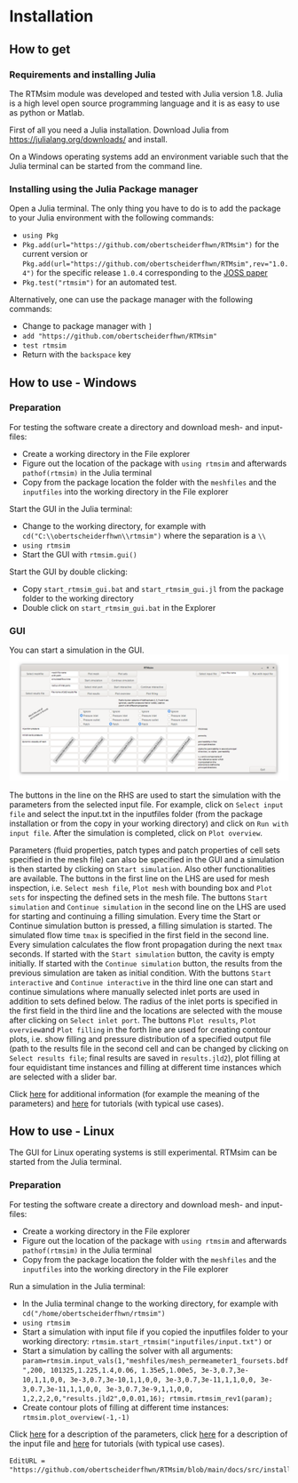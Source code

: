 # Installation

## How to get

### Requirements and installing Julia
The RTMsim module was developed and tested with Julia version 1.8. Julia is a high level open source programming language and it is as easy to use as python or Matlab. 

First of all you need a Julia installation.  Download Julia from https://julialang.org/downloads/ and install.

On a Windows operating systems add an environment variable such that the Julia terminal can be started from the command line.


### Installing using the Julia Package manager
Open a Julia terminal. The only thing you have to do is to add the package to your Julia environment with the following commands:
- `using Pkg`
- `Pkg.add(url="https://github.com/obertscheiderfhwn/RTMsim")` for the current version  or `Pkg.add(url="https://github.com/obertscheiderfhwn/RTMsim",rev="1.0.4")` for the specific release `1.0.4` corresponding to the [JOSS paper](https://joss.theoj.org/papers/ac97b5f0bc886be23981c56fe9673ca2)
- `Pkg.test("rtmsim")` for an automated test.

Alternatively, one can use the package manager with the following commands:
- Change to package manager with `]` 
- `add "https://github.com/obertscheiderfhwn/RTMsim"`
- `test rtmsim`
- Return with the `backspace` key


## How to use - Windows

### Preparation
For testing the software create a directory and download mesh- and input-files:
- Create a working directory in the File explorer
- Figure out the location of the package with `using rtmsim` and afterwards `pathof(rtmsim)` in the Julia terminal
- Copy from the package location the folder with the `meshfiles` and the `inputfiles` into the working directory in the File explorer

Start the GUI in the Julia terminal:
- Change to the working directory, for example with `cd("C:\\obertscheiderfhwn\\rtmsim")` where the separation is a `\\`
- `using rtmsim`
- Start the GUI with `rtmsim.gui()`

Start the GUI by double clicking: 
- Copy `start_rtmsim_gui.bat` and `start_rtmsim_gui.jl` from the package folder to the working directory
- Double click on `start_rtmsim_gui.bat` in the Explorer

### GUI
You can start a simulation in the GUI. 
<br><img src="figures/rtmsim_help.png"><br>

The buttons in the line on the RHS are used to start the simulation with the parameters from the selected input file. For example, click on `Select input file` and select the input.txt in the inputfiles folder (from the package installation or from the copy in your working directory) and click on `Run with input file`. After the simulation is completed, click on `Plot overview`.

Parameters (fluid properties, patch types and patch properties of cell sets specified in the mesh file) can also be specified in the GUI and a simulation is then started by clicking on `Start simulation`. Also other functionalities are available. The buttons in the first line on the LHS are used for mesh inspection, i.e. `Select mesh file`, `Plot mesh` with bounding box and `Plot sets` for inspecting the defined sets in the mesh file. The buttons `Start simulation` and `Continue simulation` in the second line on the LHS are used for starting and continuing a filling simulation. Every time the Start or Continue simulation button is pressed, a filling simulation is started. The simulated flow time `tmax` is specified in the first field in the second line. Every simulation calculates the flow front propagation during the next `tmax` seconds. If started with the `Start simulation` button, the cavity is empty initially. If started with the `Continue simulation` button, the results from the previous simulation are taken as initial condition. With the buttons `Start interactive` and `Continue interactive` in the third line one can start and continue simulations where manually selected inlet ports are used in addition to sets defined below. The radius of the inlet ports is specified in the first field in the third line and the locations are selected with the mouse after clicking on `Select inlet port`. The buttons `Plot results`, `Plot overview`and `Plot filling` in the forth line are used for creating contour plots, i.e. show filling and pressure distribution of a specified output file (path to the results file in the second cell and can be changed by clicking on `Select results file`; final results are saved in `results.jld2`), plot filling at four equidistant time instances and filling at different time instances which are selected with a slider bar. 

Click [here](https://obertscheiderfhwn.github.io/RTMsim/build/parameters) for additional information (for example the meaning of the parameters) and [here](https://obertscheiderfhwn.github.io/RTMsim/build/tutorials/) for tutorials (with typical use cases). 



## How to use - Linux

The GUI for Linux operating systems is still experimental. RTMsim can be started from the Julia terminal.

### Preparation
For testing the software create a directory and download mesh- and input-files:
- Create a working directory in the File explorer
- Figure out the location of the package with `using rtmsim` and afterwards `pathof(rtmsim)` in the Julia terminal
- Copy from the package location the folder with the `meshfiles` and the `inputfiles` into the working directory in the File explorer

Run a simulation in the Julia terminal:
- In the Julia terminal change to the working directory, for example with `cd("/home/obertscheiderfhwn/rtmsim")`
- `using rtmsim`
- Start a simulation with input file if you copied the inputfiles folder to your working directory: `rtmsim.start_rtmsim("inputfiles/input.txt")` or
- Start a simulation by calling the solver with all arguments: `param=rtmsim.input_vals(1,"meshfiles/mesh_permeameter1_foursets.bdf",200, 101325,1.225,1.4,0.06, 1.35e5,1.00e5, 3e-3,0.7,3e-10,1,1,0,0, 3e-3,0.7,3e-10,1,1,0,0, 3e-3,0.7,3e-11,1,1,0,0, 3e-3,0.7,3e-11,1,1,0,0, 3e-3,0.7,3e-9,1,1,0,0, 1,2,2,2,0,"results.jld2",0,0.01,16); rtmsim.rtmsim_rev1(param);`
- Create contour plots of filling at different time instances: `rtmsim.plot_overview(-1,-1)`

Click [here](https://obertscheiderfhwn.github.io/RTMsim/build/functions/#rtmsim.rtmsim_rev1-NTuple{53,%20Any}) for a description of the parameters, click [here](https://obertscheiderfhwn.github.io/RTMsim/build/parameters/#Input-file) for a description of the input file and [here](https://obertscheiderfhwn.github.io/RTMsim/build/tutorials/) for tutorials (with typical use cases). 



```@meta
EditURL = "https://github.com/obertscheiderfhwn/RTMsim/blob/main/docs/src/installation.md"
```